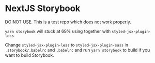 # NextJS Storybook

DO NOT USE. This is a test repo which does not work properly.

`yarn storybook` will stuck at 69% using together with `styled-jsx-plugin-less`

Change `styled-jsx-plugin-less` to `styled-jsx-plugin-sass` in `.storybook/.babelrc` and `.babelrc` and run `yarn storybook` to build if you want to build Storybook.